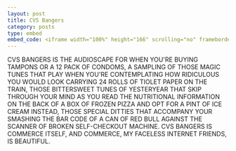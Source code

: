 ```yaml
---
layout: post
title: CVS Bangers
category: posts
type: embed
embed_code: <iframe width="100%" height="166" scrolling="no" frameborder="no" src="https://w.soundcloud.com/player/?url=http%3A%2F%2Fapi.soundcloud.com%2Ftracks%2F87515856"></iframe>
---
```


CVS BANGERS IS THE AUDIOSCAPE FOR WHEN YOU'RE BUYING TAMPONS OR A 12 PACK OF CONDOMS, A SAMPLING OF THOSE MAGIC TUNES THAT PLAY WHEN YOU'RE CONTEMPLATING HOW RIDICULOUS YOU WOULD LOOK CARRYING 24 ROLLS OF TIOLET PAPER ON THE TRAIN, THOSE BITTERSWEET TUNES OF YESTERYEAR THAT SKIP THROUGH YOUR MIND AS YOU READ THE NUTRITIONAL INFORMATION ON THE BACK OF A BOX OF FROZEN PIZZA AND OPT FOR A PINT OF ICE CREAM INSTEAD, THOSE SPECIAL DITTIES THAT ACCOMPANY YOUR SMASHING THE BAR CODE OF A CAN OF RED BULL AGAINST THE SCANNER OF BROKEN SELF-CHECKOUT MACHINE. CVS BANGERS IS COMMERCE ITSELF, AND COMMERCE, MY FACELESS INTERNET FRIENDS, IS BEAUTIFUL.